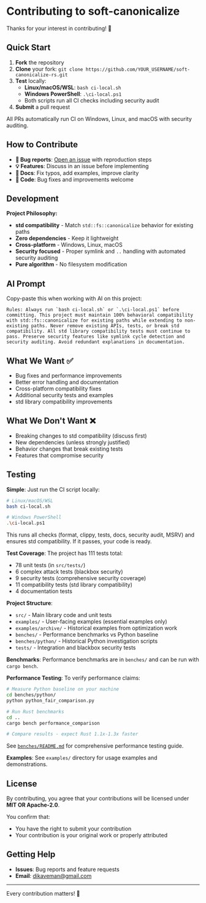 # Contributing to soft-canonicalize

Thanks for your interest in contributing! 🦀

## Quick Start

1. **Fork** the repository
2. **Clone** your fork: `git clone https://github.com/YOUR_USERNAME/soft-canonicalize-rs.git`
3. **Test** locally:
   - **Linux/macOS/WSL**: `bash ci-local.sh`
   - **Windows PowerShell**: `.\ci-local.ps1`
   - Both scripts run all CI checks including security audit
4. **Submit** a pull request

All PRs automatically run CI on Windows, Linux, and macOS with security auditing.

## How to Contribute

- **🐛 Bug reports**: [Open an issue](https://github.com/DK26/soft-canonicalize-rs/issues) with reproduction steps
- **💡 Features**: Discuss in an issue before implementing
- **📝 Docs**: Fix typos, add examples, improve clarity
- **🔧 Code**: Bug fixes and improvements welcome

## Development

**Project Philosophy:**

- **std compatibility** - Match `std::fs::canonicalize` behavior for existing paths
- **Zero dependencies** - Keep it lightweight
- **Cross-platform** - Windows, Linux, macOS
- **Security focused** - Proper symlink and `..` handling with automated security auditing
- **Pure algorithm** - No filesystem modification

## AI Prompt

Copy-paste this when working with AI on this project:

```text
Rules: Always run `bash ci-local.sh` or `.\ci-local.ps1` before committing. This project must maintain 100% behavioral compatibility with std::fs::canonicalize for existing paths while extending to non-existing paths. Never remove existing APIs, tests, or break std compatibility. All std library compatibility tests must continue to pass. Preserve security features like symlink cycle detection and security auditing. Avoid redundant explanations in documentation.
```

## What We Want ✅

- Bug fixes and performance improvements
- Better error handling and documentation
- Cross-platform compatibility fixes
- Additional security tests and examples
- std library compatibility improvements

## What We Don't Want ❌

- Breaking changes to std compatibility (discuss first)
- New dependencies (unless strongly justified)
- Behavior changes that break existing tests
- Features that compromise security

## Testing

**Simple**: Just run the CI script locally:

```bash
# Linux/macOS/WSL
bash ci-local.sh

# Windows PowerShell  
.\ci-local.ps1
```

This runs all checks (format, clippy, tests, docs, security audit, MSRV) and ensures std compatibility. If it passes, your code is ready.

**Test Coverage**: The project has 111 tests total:

- 78 unit tests (in `src/tests/`)
- 6 complex attack tests (blackbox security)  
- 9 security tests (comprehensive security coverage)
- 11 compatibility tests (std library compatibility)
- 4 documentation tests

**Project Structure**: 
- `src/` - Main library code and unit tests
- `examples/` - User-facing examples (essential examples only)
- `examples/archive/` - Historical examples from optimization work
- `benches/` - Performance benchmarks vs Python baseline
- `benches/python/` - Historical Python investigation scripts
- `tests/` - Integration and blackbox security tests

**Benchmarks**: Performance benchmarks are in `benches/` and can be run with `cargo bench`.

**Performance Testing**: To verify performance claims:
```bash
# Measure Python baseline on your machine
cd benches/python/
python python_fair_comparison.py

# Run Rust benchmarks
cd ..
cargo bench performance_comparison

# Compare results - expect Rust 1.1x-1.3x faster
```

See [`benches/README.md`](benches/README.md) for comprehensive performance testing guide.

**Examples**: See `examples/` directory for usage examples and demonstrations.

## License

By contributing, you agree that your contributions will be licensed under **MIT OR Apache-2.0**.

You confirm that:

- You have the right to submit your contribution
- Your contribution is your original work or properly attributed

## Getting Help

- **Issues**: Bug reports and feature requests
- **Email**: <dikaveman@gmail.com>

---

Every contribution matters! 🚀
